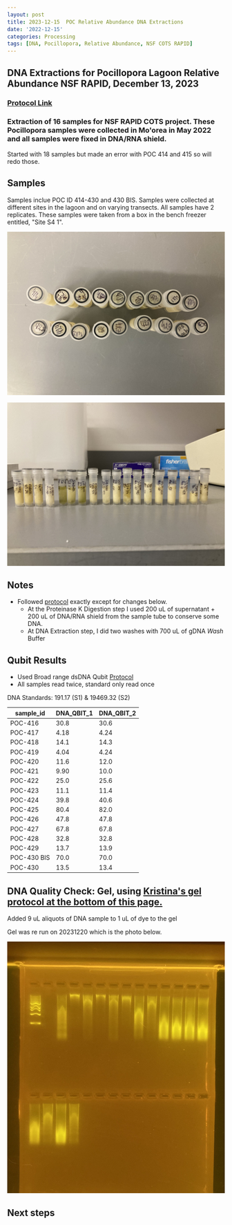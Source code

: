 ```yaml
---
layout: post
title: 2023-12-15  POC Relative Abundance DNA Extractions
date: '2022-12-15'
categories: Processing
tags: [DNA, Pocillopora, Relative Abundance, NSF COTS RAPID]
---
```


## DNA Extractions for Pocillopora Lagoon Relative Abundance NSF RAPID, December 13, 2023

### [Protocol Link](https://github.com/chloe-gilligan/Gilligan_Putnam_Lab_Notebook/blob/master/protocols/20231208_zymo_DNA_miniprepplusKit_Protocol.md)

### Extraction of 16 samples for NSF RAPID COTS project. These Pocillopora samples were collected in Mo'orea in May 2022 and all samples were fixed in DNA/RNA shield.
Started with 18 samples but made an error with POC 414 and 415 so will redo those. 

## Samples

Samples inclue POC ID 414-430 and 430 BIS.
Samples were collected at different sites in the lagoon and on varying transects. All samples have 2 replicates. These samples were taken from a box in the bench freezer entitled, "Site S4 1".

![images/20231215-caps.jpg](https://github.com/chloe-gilligan/Gilligan_Putnam_Lab_Notebook/blob/master/images/20231215-caps.jpg?raw=true)

![images/20231215-tubes.jpg](https://github.com/chloe-gilligan/Gilligan_Putnam_Lab_Notebook/blob/master/images/20231215-tubes.jpg?raw=true)



## Notes

- Followed [protocol](https://github.com/chloe-gilligan/Gilligan_Putnam_Lab_Notebook/blob/master/_posts/20231208_zymo_DNA_miniprepplusKit_Protocol.md) exactly except for changes below.
	- At the Proteinase K Digestion step I used 200 uL of supernatant + 200 uL of DNA/RNA shield from the sample tube to conserve some DNA.
	- At DNA Extraction step, I did two washes with 700 uL of gDNA _Wash_ Buffer

## Qubit Results

- Used Broad range dsDNA Qubit [Protocol](https://zdellaert.github.io/ZD_Putnam_Lab_Notebook/Qubit-Protocol/)
- All samples read twice, standard only read once

DNA Standards: 191.17 (S1) & 19469.32 (S2)

| sample_id | DNA_QBIT_1 | DNA_QBIT_2 | 
|-----------|------------|------------|
| POC-416   | 30.8       |30.6        |
| POC-417   | 4.18       |4.24        |
| POC-418   | 14.1       |14.3        |
| POC-419   | 4.04       |4.24        |
| POC-420   | 11.6       |12.0        | 
| POC-421   | 9.90       |10.0        |
| POC-422   | 25.0       |25.6        |
| POC-423   | 11.1       |11.4        |
| POC-424   | 39.8       |40.6        |
| POC-425   | 80.4       |82.0        |
| POC-426   | 47.8       |47.8        |
| POC-427   | 67.8       |67.8        |
| POC-428   | 32.8       |32.8        |
| POC-429   | 13.7       |13.9        |
| POC-430 BIS   | 70.0       |70.0        |
| POC-430   | 13.5       |13.4        |

## DNA Quality Check: Gel, using [Kristina's gel protocol at the bottom of this page.](https://github.com/chloe-gilligan/Gilligan_Putnam_Lab_Notebook/blob/master/_posts/20231208_zymo_DNA_miniprepplusKit_Protocol.md)

Added 9 uL aliquots of DNA sample to 1 uL of dye to the gel

Gel was re run on 20231220 which is the photo below.

![images/Gels/20231220-gel.jpg](https://github.com/chloe-gilligan/Gilligan_Putnam_Lab_Notebook/blob/master/images/Gels/20231220-gel.jpg?raw=true)

## Next steps
